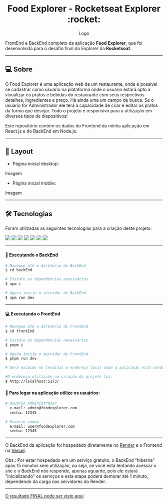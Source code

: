<p align="center">
  <h1 align="center">Food Explorer - Rocketseat Explorer :rocket:</h1>
</p>

<p align="center">Logo</p>

FrontEnd e BackEnd completo da aplicação <strong>Food Explorer</strong>, que foi desenvolvida para o desafio final do Explorer da <strong>Rocketseat</strong>.

___

## 💻 Sobre
O Food Explorer é uma aplicação web de um restaurante, onde é possivel se cadastrar como usuario na plataforma onde o usuário estará apto a visualizar os pratos e bebidas do restaurante com seus respectivos detalhes, ingredientes e preço. Há ainda uma um campo de busca. Se o usuario for Administrador ele terá a capacidade de criar e editar os pratos da forma que desejar. Todo o projeto é responsivo para a utilização em diversos tipos de dispositivos!

Este repositório contém os dados do Frontend da minha aplicação em React.js e do BackEnd em Node.js.

___

## 🎨 Layout
 - Página inicial desktop:

Imagem
 
 - Página inicial mobile:

Imagem
___

## 🛠 Tecnologias

Foram utilizadas as seguintes tecnologias para a criação deste projeto:

<abbr title="React"><a href="https://pt-br.react.dev/" target="_blank"><img src="https://skillicons.dev/icons?i=react" /></a></abbr>
<abbr title="Node.js"><a href="https://nodejs.org/en/" target="_blank"><img src="https://skillicons.dev/icons?i=nodejs" /></a></abbr>
<abbr title="pnpm"><a href="https://pnpm.io/pt/" target="_blank"><img src="https://skillicons.dev/icons?i=pnpm" /></a></abbr>
<abbr title="Vite"><a href="https://vitejs.dev/" target="_blank"><img src="https://skillicons.dev/icons?i=vite" /></a></abbr>
<abbr title="Express"><a href="https://expressjs.com" target="_blank"><img src="https://skillicons.dev/icons?i=express" /></a></abbr>
<abbr title="SQLite"><a href="https://www.sqlite.org/" target="_blank"><img src="https://skillicons.dev/icons?i=sqlite" /></a></abbr>
<abbr title="Styled Components"><a href="https://styled-components.com/" target="_blank"><img src="https://skillicons.dev/icons?i=styledcomponents" /></a></abbr>

___

#### 🚧 Executando o BackEnd
```bash
# Navegue até o diretório do BackEnd
$ cd backEnd

# Instale as dependências necessárias
$ npm i

# Agora inicie o servidor do BackEnd
$ npm run dev
```
___

#### 💻 Executando o FrontEnd
```bash
# Navegue até o diretório do FrontEnd
$ cd frontEnd

# Instale as dependências necessárias
$ pnpm i

# Agora inicie o servidor do FrontEnd
$ pnpm run dev

# Será exibido no terminal o endereço local onde a aplicação está sendo executada, acesse este endereço em seu navegador ou segure a tecla CTRL e clique no link.

#O endereço utilizado na criação do projeto foi:
$ http://localhost:5173/
```

#### 🔑 Para logar na aplicação utilize os usuários:

```bash
# Usuário Administrator
  e-mail: admin@foodexplorer.com
  senha: 12345

# Usuário comum
  e-mail: user@foodexplorer.com
  senha: 12345
```
___

O BackEnd da aplicação foi hospedado diretamente no [Render](https://render.com/) e o Frontend na [Vercel](https://vercel.com/).

Obs.: Por estar hospedado em um serviço gratuito, o BackEnd "hiberna" após 15 minutos sem utilização, ou seja, se você está tentando acessar o site e o BackEnd não responde, apenas aguarde, pois ele estará "inicializando" os serviços e esta etapa poderá demorar até 1 minuto, dependendo da carga nos servidores do Render.
___

[O resultado FINAL pode ser visto aqui](http://localhost:5173/)